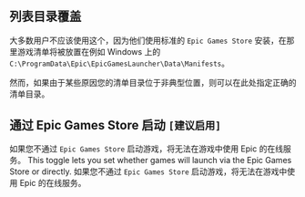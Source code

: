 #

## 列表目录覆盖

大多数用户不应该使用这个，因为他们使用标准的 `Epic Games Store` 安装，在那里游戏清单将被放置在例如 Windows 上的 `C:\ProgramData\Epic\EpicGamesLauncher\Data\Manifests`。

然而，如果由于某些原因您的清单目录位于非典型位置，则可以在此处指定正确的清单目录。

## 通过 Epic Games Store 启动 `[建议启用]`

如果您不通过 `Epic Games Store` 启动游戏，将无法在游戏中使用 Epic 的在线服务。 This toggle lets you set whether games will launch via the Epic Games Store or directly. 如果您不通过 `Epic Games Store` 启动游戏，将无法在游戏中使用 Epic 的在线服务。
